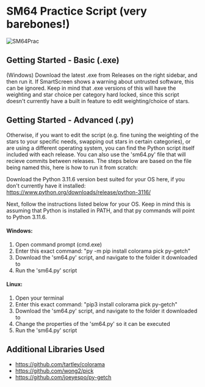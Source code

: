 # SM64 Practice Script (very barebones!)

![SM64Prac](https://i.imgur.com/90A65mj.gif)

## Getting Started - Basic (.exe)
(Windows) Download the latest .exe from Releases on the right sidebar, and then run it. If SmartScreen shows a warning about untrusted software, this can be ignored. Keep in mind that .exe versions of this will have the weighting and star choice per category hard locked, since this script doesn't currently have a built in feature to edit weighting/choice of stars.

## Getting Started - Advanced (.py)
Otherwise, if you want to edit the script (e.g. fine tuning the weighting of the stars to your specific needs, swapping out stars in certain categories), or are using a different operating system, you can find the Python script itself included with each release. You can also use the 'sm64.py' file that will recieve commits between releases. The steps below are based on the file being named this, here is how to run it from scratch:

Download the Python 3.11.6 version best suited for your OS here, if you don't currently have it installed: https://www.python.org/downloads/release/python-3116/

Next, follow the instructions listed below for your OS. Keep in mind this is assuming that Python is installed in PATH, and that py commands will point to Python 3.11.6.
#### Windows:
1. Open command prompt (cmd.exe)
2. Enter this exact command: "py -m pip install colorama pick py-getch"
3. Download the 'sm64.py' script, and navigate to the folder it downloaded to
4. Run the 'sm64.py' script
#### Linux:
1. Open your terminal
2. Enter this exact command: "pip3 install colorama pick py-getch"
3. Download the 'sm64.py' script, and navigate to the folder it downloaded to
4. Change the properties of the 'sm64.py' so it can be executed
5. Run the 'sm64.py' script

## Additional Libraries Used
- https://github.com/tartley/colorama
- https://github.com/wong2/pick
- https://github.com/joeyespo/py-getch

